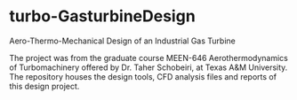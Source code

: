 # turbo-GasturbineDesign
Aero-Thermo-Mechanical Design of an Industrial Gas Turbine

The project was from the graduate course MEEN-646 Aerothermodynamics of Turbomachinery offered by Dr. Taher Schobeiri, at Texas A&M University. The repository houses the design tools, CFD analysis files and reports of this design project.
